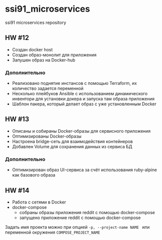 # ssi91_microservices
ssi91 microservices repository

## HW #12
* Создан docker host
* Создан образ-монолит для приложения
* Запушен образ на Docker-hub

### Дополнительно
* Реализовано поднятие инстансов с помощью Terraform, их количество задается переменной
* Несколько плейбуков Ansible с использованием динамического инвентори для установки докера и запуска там образа приложения
* Шаблон пакера, который делает образ с уже установленным Docker

## HW #13
* Описаны и собираны Docker-образы для сервисного приложения
* Оптимизированы Docker-образы
* Настроена bridge-сеть для взаимодействия контейнеров
* Добавлен Volume для сохранения данных из сервиса БД

### Дополнительно
* Оптимизирован образ UI-сервиса за счёт использования ruby-alpine как базового образа

## HW #14
* Работа с сетями в Docker
* docker-compose
	* собраны образы приложения reddit с помощью docker-compose
	* запущено приложение reddit с помощью docker-compose

Задать имя проекта можно при опцией `-p, --project-name NAME ` или переменной окружения `COMPOSE_PROJECT_NAME`


